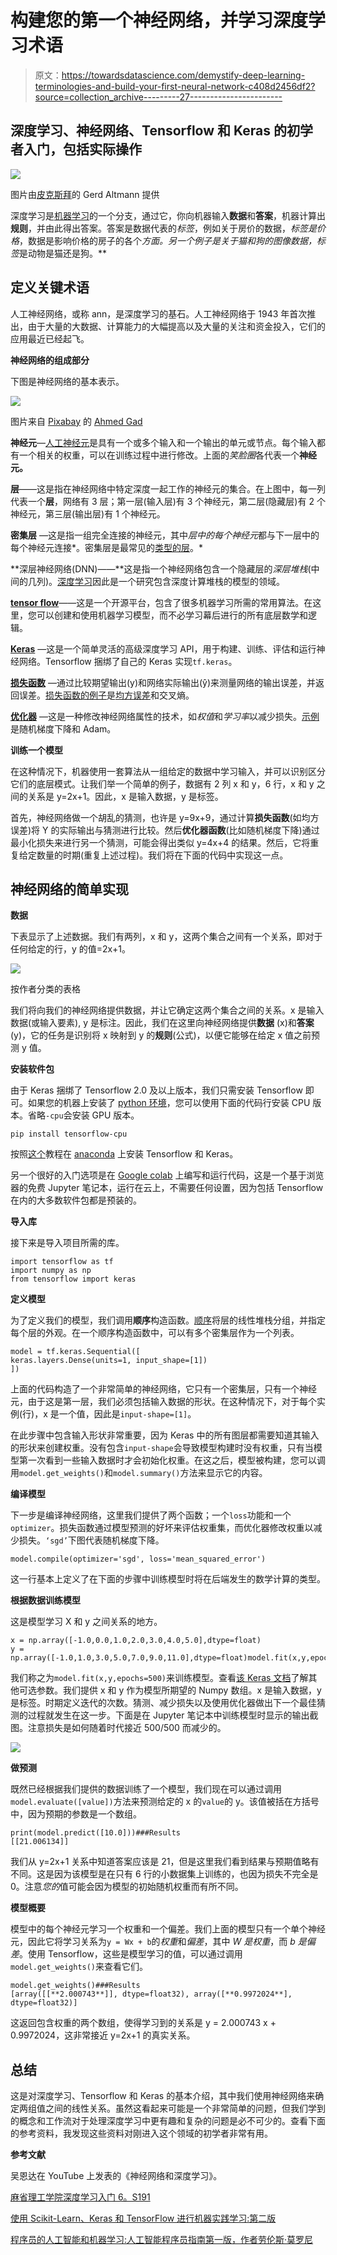 # 构建您的第一个神经网络，并学习深度学习术语

> 原文：<https://towardsdatascience.com/demystify-deep-learning-terminologies-and-build-your-first-neural-network-c408d2456df2?source=collection_archive---------27----------------------->

## 深度学习、神经网络、Tensorflow 和 Keras 的初学者入门，包括实际操作

![](img/157c10034e25a2c1a700a62496d53a9c.png)

图片由[皮克斯拜](https://pixabay.com/?utm_source=link-attribution&utm_medium=referral&utm_campaign=image&utm_content=63527)的 Gerd Altmann 提供

深度学习是[机器学习](https://en.wikipedia.org/wiki/Machine_learning)的一个分支，通过它，你向机器输入**数据**和**答案**，机器计算出**规则**，并由此得出答案。答案是数据代表的*标签*，例如关于房价的数据，*标签是价格*，数据是影响价格的房子的各个*方面。另一个例子是关于猫和狗的图像数据，标签*是动物是猫还是狗。**

## 定义关键术语

人工神经网络，或称 ann，是深度学习的基石。人工神经网络于 1943 年首次推出，由于大量的大数据、计算能力的大幅提高以及大量的关注和资金投入，它们的应用最近已经起飞。

**神经网络的组成部分**

下图是神经网络的基本表示。

![](img/cd066ff935ddfefbe312150b762cacf9.png)

图片来自 [Pixabay](https://pixabay.com/?utm_source=link-attribution&utm_medium=referral&utm_campaign=image&utm_content=3637503) 的 [Ahmed Gad](https://pixabay.com/users/ahmedgad-9403351/?utm_source=link-attribution&utm_medium=referral&utm_campaign=image&utm_content=3637503)

**神经元**—[人工神经元](https://en.wikipedia.org/wiki/Artificial_neural_network)是具有一个或多个输入和一个输出的单元或节点。每个输入都有一个相关的权重，可以在训练过程中进行修改。上面的*笑脸圈*各代表一个**神经元。**

**层**——这是指在神经网络中特定深度一起工作的神经元的集合。在上图中，每一列代表一个**层**，网络有 3 层；第一层(输入层)有 3 个神经元，第二层(隐藏层)有 2 个神经元，第三层(输出层)有 1 个神经元。

**密集层** —这是指一组完全连接的神经元，其中*层中的每个神经元*都与下一层中的每个神经元连接*。密集层是最常见的[类型的层](https://deeplizard.com/learn/video/FK77zZxaBoI)。*

**深层神经网络(DNN)——**这是指一个神经网络包含一个隐藏层的*深层堆栈*(中间的几列)。[深度学习](https://en.wikipedia.org/wiki/Deep_learning)因此是一个研究包含深度计算堆栈的模型的领域。

[**tensor flow**](https://www.tensorflow.org/)——这是一个开源平台，包含了很多机器学习所需的常用算法。在这里，您可以创建和使用机器学习模型，而不必学习幕后进行的所有底层数学和逻辑。

[**Keras**](https://keras.io/) —这是一个简单灵活的高级深度学习 API，用于构建、训练、评估和运行神经网络。Tensorflow 捆绑了自己的 Keras 实现`tf.keras`。

[**损失函数**](https://deepai.org/machine-learning-glossary-and-terms/loss-function) —通过比较期望输出(y)和网络实际输出(ŷ)来测量网络的输出误差，并返回误差。[损失函数的例子](https://keras.io/api/losses/)是[均方误差](https://en.wikipedia.org/wiki/Mean_squared_error)和交叉熵。

[**优化器**](https://www.kdnuggets.com/2020/12/optimization-algorithms-neural-networks.html) —这是一种修改神经网络属性的技术，如*权值*和*学习率*以减少损失。[示例](https://www.kdnuggets.com/2020/12/optimization-algorithms-neural-networks.html)是随机梯度下降和 Adam。

**训练一个模型**

在这种情况下，机器使用一套算法从一组给定的数据中学习输入，并可以识别区分它们的底层模式。让我们举一个简单的例子，数据有 2 列 x 和 y，6 行，x 和 y 之间的关系是 y=2x+1。因此，x 是输入数据，y 是标签。

首先，神经网络做一个胡乱的猜测，也许是 y=9x+9，通过计算**损失函数**(如均方误差)将 Y 的实际输出与猜测进行比较。然后**优化器函数**(比如随机梯度下降)通过最小化损失来进行另一个猜测，可能会得出类似 y=4x+4 的结果。然后，它将重复给定数量的时期(重复上述过程)。我们将在下面的代码中实现这一点。

## 神经网络的简单实现

**数据**

下表显示了上述数据。我们有两列，x 和 y，这两个集合之间有一个关系，即对于任何给定的行，y 的值=2x+1。

![](img/24535897d143c0532dcdf52dfd8e4af9.png)

按作者分类的表格

我们将向我们的神经网络提供数据，并让它确定这两个集合之间的关系。x 是输入数据(或输入要素), y 是标注。因此，我们在这里向神经网络提供**数据** (x)和**答案** (y)，它的任务是识别将 x 映射到 y 的**规则**(公式)，以便它能够在给定 x 值之前预测 y 值。

**安装软件包**

由于 Keras 捆绑了 Tensorflow 2.0 及以上版本，我们只需安装 Tensorflow 即可。如果您的机器上安装了 [python 环境](https://realpython.com/installing-python/)，您可以使用下面的代码行安装 CPU 版本。省略`-cpu`会安装 GPU 版本。

`pip install tensorflow-cpu`

按照[这个](/https-medium-com-ekapope-v-install-tensorflow-and-keras-using-anaconda-navigator-without-command-line-b0bc41dbd038)教程在 [anaconda](https://www.anaconda.com/products/individual) 上安装 Tensorflow 和 Keras。

另一个很好的入门选项是在 [Google colab](https://colab.research.google.com/notebooks/intro.ipynb) 上编写和运行代码，这是一个基于浏览器的免费 Jupyter 笔记本，运行在云上，不需要任何设置，因为包括 Tensorflow 在内的大多数软件包都是预装的。

**导入库**

接下来是导入项目所需的库。

```
import tensorflow as tf
import numpy as np
from tensorflow import keras
```

**定义模型**

为了定义我们的模型，我们调用**顺序**构造函数。[顺序](https://www.tensorflow.org/api_docs/python/tf/keras/Sequential)将层的线性堆栈分组，并指定每个层的外观。在一个顺序构造函数中，可以有多个密集层作为一个列表。

```
model = tf.keras.Sequential([
keras.layers.Dense(units=1, input_shape=[1])
])
```

上面的代码构造了一个非常简单的神经网络，它只有一个密集层，只有一个神经元，由于这是第一层，我们必须包括输入数据的形状。在这种情况下，对于每个实例(行)，x 是一个值，因此是`input-shape=[1]`。

在此步骤中包含输入形状非常重要，因为 Keras 中的所有图层都需要知道其输入的形状来创建权重。没有包含`input-shape`会导致模型构建时没有权重，只有当模型第一次看到一些输入数据时才会初始化权重。在这之后，模型被构建，您可以调用`model.get_weights()`和`model.summary()`方法来显示它的内容。

**编译模型**

下一步是编译神经网络，这里我们提供了两个函数；一个`loss`功能和一个`optimizer`。损失函数通过模型预测的好坏来评估权重集，而优化器修改权重以减少损失。`‘sgd’`下图代表随机梯度下降。

```
model.compile(optimizer='sgd', loss='mean_squared_error')
```

这一行基本上定义了在下面的步骤中训练模型时将在后端发生的数学计算的类型。

**根据数据训练模型**

这是模型学习 X 和 y 之间关系的地方。

```
x = np.array([-1.0,0.0,1.0,2.0,3.0,4.0,5.0],dtype=float)
y = np.array([-1.0,1.0,3.0,5.0,7.0,9.0,11.0],dtype=float)model.fit(x,y,epochs=500)
```

我们称之为`model.fit(x,y,epochs=500)`来训练模型。查看[该 Keras 文档](https://keras.io/api/models/model_training_apis/)了解其他可选参数。我们提供 x 和 y 作为模型所期望的 Numpy 数组。x 是输入数据，y 是标签。时期定义迭代的次数。猜测、减少损失以及使用优化器做出下一个最佳猜测的过程就发生在这一步。下面是在 Jupyter 笔记本中训练模型时显示的输出截图。注意损失是如何随着时代接近 500/500 而减少的。

![](img/4d80170a03cacc67e0f193a7e8b43a8a.png)

**做预测**

既然已经根据我们提供的数据训练了一个模型，我们现在可以通过调用`model.evaluate([value])`方法来预测给定的 x 的`value`的 y。该值被括在方括号中，因为预期的参数是一个数组。

```
print(model.predict([10.0]))###Results
[[21.006134]]
```

我们从 y=2x+1 关系中知道答案应该是 21，但是这里我们看到结果与预期值略有不同。这是因为该模型是在只有 6 行的小数据集上训练的，也因为损失不完全是 0。注意*您的*值可能会因为模型的初始随机权重而有所不同。

**模型概要**

模型中的每个神经元学习一个权重和一个偏差。我们上面的模型只有一个单个神经元，因此它将学习关系为`y = Wx + b`的*权重*和*偏差*，其中 *W 是权重*，而 *b 是偏差*。使用 Tensorflow，这些是模型学习的值，可以通过调用`model.get_weights()`来查看它们。

```
model.get_weights()###Results
[array([[**2.000743**]], dtype=float32), array([**0.9972024**], dtype=float32)]
```

这返回包含权重的两个数组，使得学习到的关系是 y = 2.000743 x + 0.9972024，这非常接近 y=2x+1 的真实关系。

## 总结

这是对深度学习、Tensorflow 和 Keras 的基本介绍，其中我们使用神经网络来确定两组值之间的线性关系。虽然这看起来可能是一个非常简单的问题，但我们学到的概念和工作流对于处理深度学习中更有趣和复杂的问题是必不可少的。查看下面的参考资料，我发现这些资料对刚进入这个领域的初学者非常有用。

**参考文献**

吴恩达在 YouTube 上发表的《神经网络和深度学习》。

[麻省理工学院深度学习入门 6。S191](http://introtodeeplearning.com/)

[使用 Scikit-Learn、Keras 和 TensorFlow 进行机器实践学习:第二版](https://www.amazon.com/Hands-Machine-Learning-Scikit-Learn-TensorFlow-ebook-dp-B07XGF2G87/dp/B07XGF2G87/ref=mt_other?_encoding=UTF8&me=&qid=)

[程序员的人工智能和机器学习:人工智能程序员指南第一版，作者劳伦斯·莫罗尼](https://www.amazon.com/Hands-Machine-Learning-Scikit-Learn-TensorFlow-ebook-dp-B07XGF2G87/dp/B07XGF2G87/ref=mt_other?_encoding=UTF8&me=&qid=)